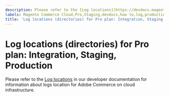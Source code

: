 ```yaml
---
description: Please refer to the [Log locations](https://devdocs.magento.com/guides/v2.2/cloud/project/log-locations.html) in our developer documentation for information about logs location for Adobe Commerce on cloud infrastructure.
labels: Magento Commerce Cloud,Pro,Staging,devdocs,how to,log,production,Adobe Commerce,cloud infrastructure
title: 'Log locations (directories) for Pro plan: Integration, Staging, Production'
---
```


# Log locations (directories) for Pro plan: Integration, Staging, Production

Please refer to the [Log locations](https://devdocs.magento.com/guides/v2.2/cloud/project/log-locations.html) in our developer documentation for information about logs location for Adobe Commerce on cloud infrastructure.